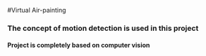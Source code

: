 #Virtual Air-painting
### The concept of motion detection is used in this project

#### Project is completely based on computer vision 


